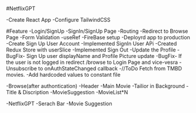 #NetflixGPT

-Create React App
-Configure TailwindCSS

#Feature
-Login/SignUp
-SignIn/SignUp Page
-Routing
-Redirect to Browse Page
-Form Validation
-useRef
-FireBase setup
-Deployrd app to production
-Create Sign Up User Account
-Implemented SignIn User APi
-Created Redux Store with userSlice
-Implemented Sign Out
-Update the Profile
-BugFix- Sign Up user displayName and Profile Picture update
-BugFix- If the user is not logged in redirect /browse to Login Page and vice-vesra
-Unsubscribe to onAuthStateChanged callback
-//ToDo Fetch from TMBD movies.
-Add hardcoded values to constant file

-Browse(after authontication)
-Header
-Main Movie
-Tailior in Background
-Title & Discription
-MovieSuggestion
-MovieList\*N

-NetflixGPT
-Serach Bar
-Movie Suggestion
